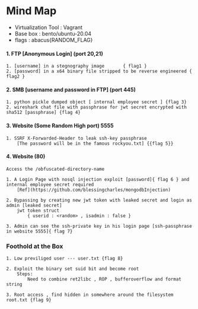 # Mind Map

- Virtualization Tool : Vagrant
- Base box            : bento/ubuntu-20.04
- flags               : abacus{RANDOM_FLAG}



#### 1. FTP [Anonymous Login] (port 20,21)

    1. [username] in a stegnography image       { flag1 }
    2. [password] in a x64 binary file stripped to be reverse engineered { flag2 } 

#### 2. SMB [username and password in FTP] (port 445)

    1. python pickle dumped object [ internal employee secret ] {flag 3}
    2. wireshark chat file with passphrase for jwt secret encrypted with sha512 [passphrase] {flag 4}

#### 3. Website (Some Random High port) 5555 

    1. SSRF X-Forwarded-Header to leak ssh-key passphrase
        [The password will be in the famous rockyou.txt] {{flag 5}}

#### 4. Website (80)
    
    Access the /obfuscated-directory-name

    1. A Login Page with nosql injection exploit [password]{ flag 6 } and internal employee secret required
        [Ref](https://github.com/blessingcharles/mongodbInjection)

    2. Bypassing by creating new jwt token with leaked secret and login as admin [leaked secret]
        jwt token struct 
            { userid : <random> , isadmin : false }

    3. Admin can see the ssh-private key in his login page [ssh-passphrase in website 5555]{ flag 7}

### Foothold at the Box

    1. Low previliged user --- user.txt {flag 8}

    2. Exploit the binary set suid bit and become root
        Steps:
            Need to combine ret2libc , ROP , bufferoverflow and format string 

    3. Root access , find hidden in somewhere around the filesystem root.txt {flag 9}

    